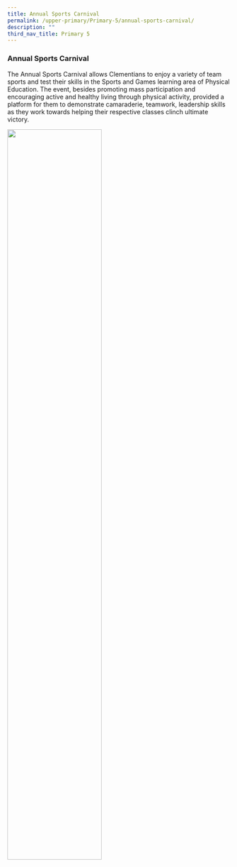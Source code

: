 ```yaml
---
title: Annual Sports Carnival
permalink: /upper-primary/Primary-5/annual-sports-carnival/
description: ""
third_nav_title: Primary 5
---
```

### Annual Sports Carnival
The Annual Sports Carnival allows Clementians to enjoy a variety of team sports and test their skills in the Sports and Games learning area of Physical Education. The event, besides promoting mass participation and encouraging active and healthy living through physical activity, provided a platform for them to demonstrate camaraderie, teamwork, leadership skills as they work towards helping their respective classes clinch ultimate victory.

<img src="/images/Sports%20carnival%20P4.gif" 
     style="width:65%">